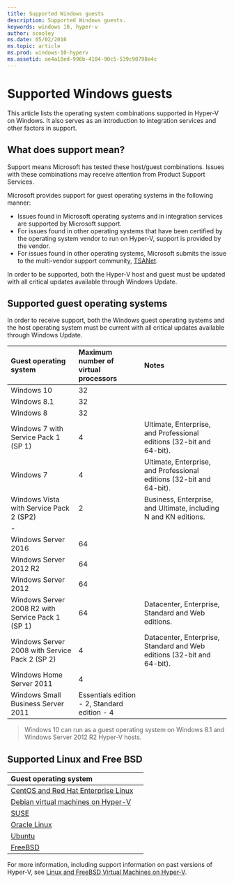 ```yaml
---
title: Supported Windows guests 
description: Supported Windows guests.
keywords: windows 10, hyper-v
author: scooley
ms.date: 05/02/2016
ms.topic: article
ms.prod: windows-10-hyperv
ms.assetid: ae4a18ed-996b-4104-90c5-539c90798e4c
---
```


# Supported Windows guests 

This article lists the operating system combinations supported in Hyper-V on Windows.  It also serves as an introduction to integration services and other factors in support.

## What does support mean? 
Support means Microsoft has tested these host/guest combinations.  Issues with these combinations may receive attention from Product Support Services.
 
Microsoft provides support for guest operating systems in the following manner:
* Issues found in Microsoft operating systems and in integration services are supported by Microsoft support.
* For issues found in other operating systems that have been certified by the operating system vendor to run on Hyper-V, support is provided by the vendor.
* For issues found in other operating systems, Microsoft submits the issue to the multi-vendor support community, [TSANet](http://www.tsanet.org/).

In order to be supported, both the Hyper-V host and guest must be updated with all critical updates available through Windows Update.

## Supported guest operating systems

In order to receive support, both the Windows guest operating systems and the host operating system must be current with all critical updates available through Windows Update.

| Guest operating system |  Maximum number of virtual processors | Notes | 
|:-----|:-----|:-----|
| Windows 10 | 32 | |
| Windows 8.1 | 32 | |
| Windows 8 | 32 |	|
| Windows 7 with Service Pack 1 (SP 1) | 4 | Ultimate, Enterprise, and Professional editions (32-bit and 64-bit). |
| Windows 7 | 4 | Ultimate, Enterprise, and Professional editions (32-bit and 64-bit). |
| Windows Vista with Service Pack 2 (SP2) | 2 | Business, Enterprise, and Ultimate, including N and KN editions. | 
| - | | |
| Windows Server 2016 | 64 | |
| Windows Server 2012 R2 | 64 | |
| Windows Server 2012 | 64 | |
| Windows Server 2008 R2 with Service Pack 1 (SP 1) | 64 | Datacenter, Enterprise, Standard and Web editions. |
| Windows Server 2008 with Service Pack 2 (SP 2) | 4 | Datacenter, Enterprise, Standard and Web editions (32-bit and 64-bit). |
| Windows Home Server 2011 | 4 | |
| Windows Small Business Server 2011 | Essentials edition - 2, Standard edition - 4 | |
  
 > Windows 10 can run as a guest operating system on Windows 8.1 and Windows Server 2012 R2 Hyper-V hosts.

## Supported Linux and Free BSD

| Guest operating system |  |
|:-----|:------|
| [CentOS and Red Hat Enterprise Linux ](https://technet.microsoft.com/library/dn531026.aspx) | |
| [Debian virtual machines on Hyper-V](https://technet.microsoft.com/library/dn614985.aspx) | |
| [SUSE](https://technet.microsoft.com/en-us/library/dn531027.aspx) | |
| [Oracle Linux](https://technet.microsoft.com/en-us/library/dn609828.aspx)  | |
| [Ubuntu](https://technet.microsoft.com/en-us/library/dn531029.aspx) | |
| [FreeBSD](https://technet.microsoft.com/library/dn848318.aspx) | |

For more information, including support information on past versions of Hyper-V, see [Linux and FreeBSD Virtual Machines on Hyper-V](https://technet.microsoft.com/library/dn531030.aspx).
